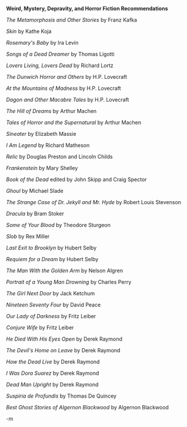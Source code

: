 <strong>Weird, Mystery, Depravity, and Horror Fiction Recommendations</strong>

<em>The Metamorphosis and Other Stories</em> by Franz Kafka

<em>Skin</em> by Kathe Koja

<em>Rosemary's Baby</em> by Ira Levin

<em>Songs of a Dead Dreamer</em> by Thomas Ligotti

<em>Lovers Living, Lovers Dead</em> by Richard Lortz

<em>The Dunwich Horror and Others</em> by H.P. Lovecraft

<em>At the Mountains of Madness</em> by H.P. Lovecraft

<em>Dagon and Other Macabre Tales</em> by H.P. Lovecraft

<em>The Hill of Dreams</em> by Arthur Machen

<em>Tales of Horror and the Supernatural</em> by Arthur Machen

<em>Sineater</em> by Elizabeth Massie

<em>I Am Legend</em> by Richard Matheson

<em>Relic</em> by Douglas Preston and Lincoln Childs

<em>Frankenstein</em> by Mary Shelley

<em>Book of the Dead</em> edited by John Skipp and Craig Spector

<em>Ghoul</em> by Michael Slade

<em>The Strange Case of Dr. Jekyll and Mr. Hyde</em> by Robert Louis Stevenson

<em>Dracula</em> by Bram Stoker

<em>Some of Your Blood</em> by Theodore Sturgeon

<em>Slob</em> by Rex Miller

<em>Last Exit to Brooklyn</em> by Hubert Selby

<em>Requiem for a Dream</em> by Hubert Selby

<em>The Man With the Golden Arm</em> by Nelson Algren

<em>Portrait of a Young Man Drowning</em> by Charles Perry

<em>The Girl Next Door</em> by Jack Ketchum

<em>Nineteen Seventy Four</em> by David Peace

<em>Our Lady of Darkness</em> by Fritz Leiber

<em>Conjure Wife</em> by Fritz Leiber

<em>He Died With His Eyes Open</em> by Derek Raymond

<em>The Devil's Home on Leave</em> by Derek Raymond

<em>How the Dead Live</em> by Derek Raymond

<em>I Was Dora Suarez</em> by Derek Raymond

<em>Dead Man Upright</em> by Derek Raymond

<em>Suspiria de Profundis</em> by Thomas De Quincey

<em>Best Ghost Stories of Algernon Blackwood</em> by Algernon Blackwood

-m
